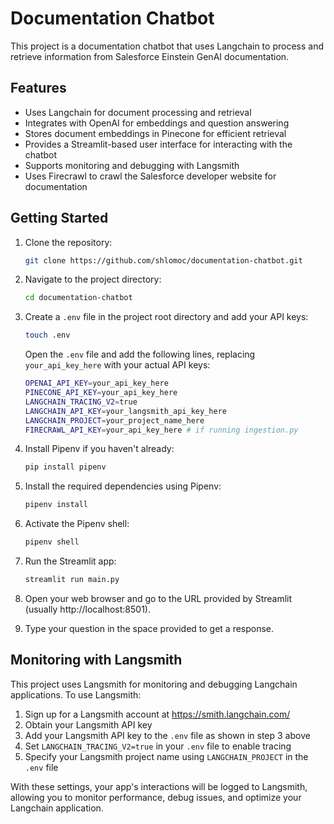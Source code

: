 # Documentation Chatbot

This project is a documentation chatbot that uses Langchain to process and retrieve information from Salesforce Einstein GenAI documentation.

## Features

- Uses Langchain for document processing and retrieval
- Integrates with OpenAI for embeddings and question answering
- Stores document embeddings in Pinecone for efficient retrieval
- Provides a Streamlit-based user interface for interacting with the chatbot
- Supports monitoring and debugging with Langsmith
- Uses Firecrawl to crawl the Salesforce developer website for documentation

## Getting Started

1. Clone the repository:
   ```bash
   git clone https://github.com/shlomoc/documentation-chatbot.git
   ```

2. Navigate to the project directory:
   ```bash
   cd documentation-chatbot
   ```

3. Create a `.env` file in the project root directory and add your API keys:
   ```bash
   touch .env
   ```
   Open the `.env` file and add the following lines, replacing `your_api_key_here` with your actual API keys:
   ```bash
   OPENAI_API_KEY=your_api_key_here
   PINECONE_API_KEY=your_api_key_here
   LANGCHAIN_TRACING_V2=true
   LANGCHAIN_API_KEY=your_langsmith_api_key_here
   LANGCHAIN_PROJECT=your_project_name_here
   FIRECRAWL_API_KEY=your_api_key_here # if running ingestion.py
      ```



4. Install Pipenv if you haven't already:
   ```bash
   pip install pipenv
   ```

5. Install the required dependencies using Pipenv:
   ```bash
   pipenv install
   ```

6. Activate the Pipenv shell:
   ```bash
   pipenv shell
   ```

7. Run the Streamlit app:
   ```bash
   streamlit run main.py
   ```

8. Open your web browser and go to the URL provided by Streamlit (usually http://localhost:8501).

9. Type your question in the space provided to get a response.

## Monitoring with Langsmith

This project uses Langsmith for monitoring and debugging Langchain applications. To use Langsmith:

1. Sign up for a Langsmith account at https://smith.langchain.com/
2. Obtain your Langsmith API key
3. Add your Langsmith API key to the `.env` file as shown in step 3 above
4. Set `LANGCHAIN_TRACING_V2=true` in your `.env` file to enable tracing
5. Specify your Langsmith project name using `LANGCHAIN_PROJECT` in the `.env` file

With these settings, your app's interactions will be logged to Langsmith, allowing you to monitor performance, debug issues, and optimize your Langchain application.


